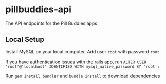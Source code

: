 # pillbuddies-api

The API endpoints for the Pill Buddies apps

## Local Setup
Install MySQL on your local computer. Add user `root` with password `root`.

If you have authentication issues with the rails app, run `ALTER USER 'root'@'localhost' IDENTIFIED WITH mysql_native_password BY 'root';`

Run `gem install bundler` and `bundle install` to download dependencies
